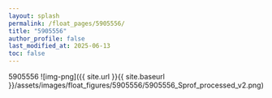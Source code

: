 ```yaml
---
layout: splash
permalink: /float_pages/5905556/
title: "5905556"
author_profile: false
last_modified_at: 2025-06-13
toc: false
---
```

 
5905556
![img-png]({{ site.url }}{{ site.baseurl }}/assets/images/float_figures/5905556/5905556_Sprof_processed_v2.png)